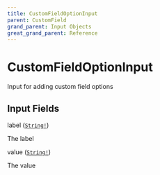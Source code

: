 ```yaml
---
title: CustomFieldOptionInput
parent: CustomField
grand_parent: Input Objects
great_grand_parent: Reference
---
```


<h1>CustomFieldOptionInput</h1>

Input for adding custom field options

<h2>Input Fields</h2>

<div class="field-entry ">
  <span id="label" class="field-name anchored">label (<code><a href="/docs/reference/scalar/string">String!</a></code>)</span>

  <div class="description-wrapper">
   <p>The label</p>

  </div>
</div>

<div class="field-entry ">
  <span id="value" class="field-name anchored">value (<code><a href="/docs/reference/scalar/string">String!</a></code>)</span>

  <div class="description-wrapper">
   <p>The value</p>

  </div>
</div>


